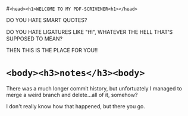 #```<head><h1>WELCOME TO MY PDF-SCRIVENER<h1></head>```

DO YOU HATE SMART QUOTES? 

DO YOU HATE LIGATURES LIKE "ﬄ", WHATEVER THE HELL THAT'S SUPPOSED TO MEAN?

THEN THIS IS THE PLACE FOR YOU!!

# ```<body><h3>notes</h3><body>```

There was a much longer commit history, but unfortuately I managed to merge a weird branch and delete...all of it, somehow?

I don't really know how that happened, but there you go.
